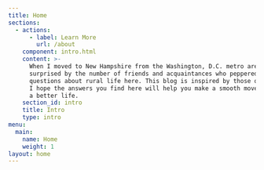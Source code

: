 ```yaml
---
title: Home
sections:
  - actions:
      - label: Learn More
        url: /about
    component: intro.html
    content: >-
      When I moved to New Hampshire from the Washington, D.C. metro area, I was
      surprised by the number of friends and acquaintances who peppered me with
      questions about rural life here. This blog is inspired by those questions.
      I hope the answers you find here will help you make a smooth move and find
      a better life.
    section_id: intro
    title: Intro
    type: intro
menu:
  main:
    name: Home
    weight: 1
layout: home
---
```


